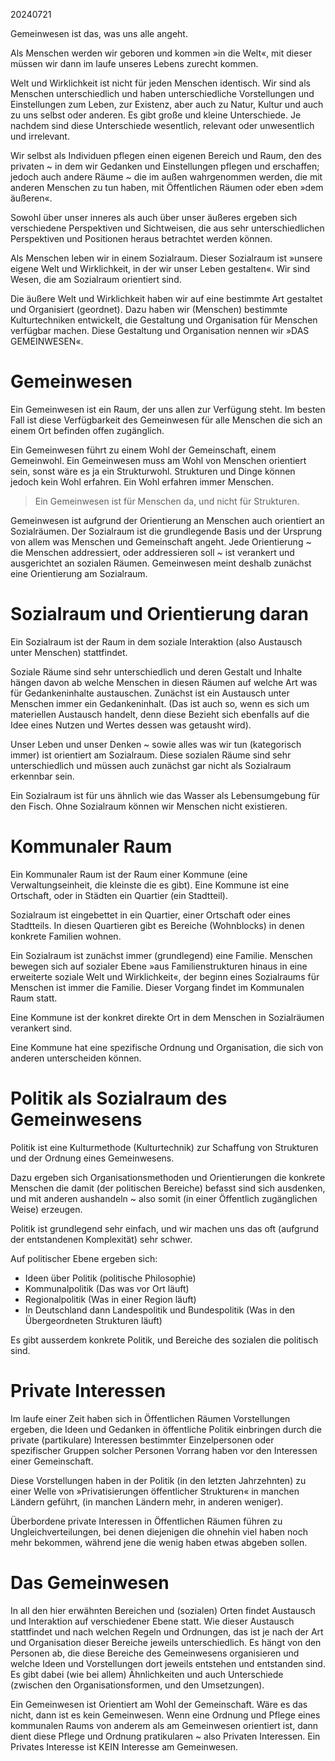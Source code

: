 20240721

Gemeinwesen ist das, was uns alle angeht. 

Als Menschen werden wir geboren und kommen »in die Welt«, mit dieser müssen wir dann im laufe unseres Lebens zurecht kommen. 

Welt und Wirklichkeit ist nicht für jeden Menschen identisch. Wir sind als Menschen unterschiedlich und haben unterschiedliche Vorstellungen und Einstellungen zum Leben, zur Existenz, aber auch zu Natur, Kultur und auch zu uns selbst oder anderen. Es gibt große und kleine Unterschiede. Je nachdem sind diese Unterschiede wesentlich, relevant oder unwesentlich und irrelevant. 

Wir selbst als Individuen pflegen einen eigenen Bereich und Raum, den des privaten ~ in dem wir Gedanken und Einstellungen pflegen und erschaffen; jedoch auch andere Räume ~ die im außen wahrgenommen werden, die mit anderen Menschen zu tun haben, mit Öffentlichen Räumen oder eben »dem äußeren«. 

Sowohl über unser inneres als auch über unser äußeres ergeben sich verschiedene Perspektiven und Sichtweisen, die aus sehr unterschiedlichen Perspektiven und Positionen heraus betrachtet werden können. 

Als Menschen leben wir in einem Sozialraum. Dieser Sozialraum ist »unsere eigene Welt und Wirklichkeit, in der wir unser Leben gestalten«. Wir sind Wesen, die am Sozialraum orientiert sind. 

Die äußere Welt und Wirklichkeit haben wir auf eine bestimmte Art gestaltet und Organisiert (geordnet). Dazu haben wir (Menschen) bestimmte Kulturtechniken entwickelt, die Gestaltung und Organisation für Menschen verfügbar machen. Diese Gestaltung und Organisation nennen wir »DAS GEMEINWESEN«. 

# Gemeinwesen

Ein Gemeinwesen ist ein Raum, der uns allen zur Verfügung steht. Im besten Fall ist diese Verfügbarkeit des Gemeinwesen für alle Menschen die sich an einem Ort befinden offen zugänglich. 

Ein Gemeinwesen führt zu einem Wohl der Gemeinschaft, einem Gemeinwohl. Ein Gemeinwesen muss am Wohl von Menschen orientiert sein, sonst wäre es ja ein Strukturwohl. Strukturen und Dinge können jedoch kein Wohl erfahren. Ein Wohl erfahren immer Menschen. 

> Ein Gemeinwesen ist für Menschen da, und nicht für Strukturen.

Gemeinwesen ist aufgrund der Orientierung an Menschen auch orientiert an Sozialräumen. Der Sozialraum ist die grundlegende Basis und der Ursprung von allem was Menschen und Gemeinschaft angeht. Jede Orientierung ~ die Menschen addressiert, oder addressieren soll ~ ist verankert und ausgerichtet an sozialen Räumen. Gemeinwesen meint deshalb zunächst eine Orientierung am Sozialraum. 


# Sozialraum und Orientierung daran

Ein Sozialraum ist der Raum in dem soziale Interaktion (also Austausch unter Menschen) stattfindet. 

Soziale Räume sind sehr unterschiedlich und deren Gestalt und Inhalte hängen davon ab welche Menschen in diesen Räumen auf welche Art was für Gedankeninhalte austauschen. Zunächst ist ein Austausch unter Menschen immer ein Gedankeninhalt. (Das ist auch so, wenn es sich um materiellen Austausch handelt, denn diese Bezieht sich ebenfalls auf die Idee eines Nutzen und Wertes dessen was getausht wird). 

Unser Leben und unser Denken ~ sowie alles was wir tun (kategorisch immer) ist orientiert am Sozialraum. Diese sozialen Räume sind sehr unterschiedlich und müssen auch zunächst gar nicht als Sozialraum erkennbar sein. 

Ein Sozialraum ist für uns ähnlich wie das Wasser als Lebensumgebung für den Fisch. Ohne Sozialraum können wir Menschen nicht existieren. 

# Kommunaler Raum

Ein Kommunaler Raum ist der Raum einer Kommune (eine Verwaltungseinheit, die kleinste die es gibt). Eine Kommune ist eine Ortschaft, oder in Städten ein Quartier (ein Stadtteil). 

Sozialraum ist eingebettet in ein Quartier, einer Ortschaft oder eines Stadtteils. In diesen Quartieren gibt es Bereiche (Wohnblocks) in denen konkrete Familien wohnen. 

Ein Sozialraum ist zunächst immer (grundlegend) eine Familie. Menschen bewegen sich auf sozialer Ebene »aus Familienstrukturen hinaus in eine erweiterte soziale Welt und Wirklichkeit«, der beginn eines Sozialraums für Menschen ist immer die Familie. Dieser Vorgang findet im Kommunalen Raum statt. 

Eine Kommune ist der konkret direkte Ort in dem Menschen in Sozialräumen verankert sind. 

Eine Kommune hat eine spezifische Ordnung und Organisation, die sich von anderen unterscheiden können. 


# Politik als Sozialraum des Gemeinwesens

Politik ist eine Kulturmethode (Kulturtechnik) zur Schaffung von Strukturen und der Ordnung eines Gemeinwesens. 

Dazu ergeben sich Organisationsmethoden und Orientierungen die konkrete Menschen die damit (der politischen Bereiche) befasst sind sich ausdenken, und mit anderen aushandeln ~ also somit (in einer Öffentlich zugänglichen Weise) erzeugen. 

Politik ist grundlegend sehr einfach, und wir machen uns das oft (aufgrund der entstandenen Komplexität) sehr schwer. 

Auf politischer Ebene ergeben sich: 

- Ideen über Politik (politische Philosophie)
- Kommunalpolitik (Das was vor Ort läuft)
- Regionalpolitik (Was in einer Region läuft)
- In Deutschland dann Landespolitik und Bundespolitik (Was in den Übergeordneten Strukturen läuft)

Es gibt ausserdem konkrete Politik, und Bereiche des sozialen die politisch sind. 


# Private Interessen

Im laufe einer Zeit haben sich in Öffentlichen Räumen Vorstellungen ergeben, die Ideen und Gedanken in öffentliche Politik einbringen durch die private (partikulare) Interessen bestimmter Einzelpersonen oder spezifischer Gruppen solcher Personen Vorrang haben vor den Interessen einer Gemeinschaft. 

Diese Vorstellungen haben in der Politik (in den letzten Jahrzehnten) zu einer Welle von »Privatisierungen öffentlicher Strukturen« in manchen Ländern geführt, (in manchen Ländern mehr, in anderen weniger). 

Überbordene private Interessen in Öffentlichen Räumen führen zu Ungleichverteilungen, bei denen diejenigen die ohnehin viel haben noch mehr bekommen, während jene die wenig haben etwas abgeben sollen. 


# Das Gemeinwesen

In all den hier erwähnten Bereichen und (sozialen) Orten findet Austausch und Interaktion auf verschiedener Ebene statt. Wie dieser Austausch stattfindet und nach welchen Regeln und Ordnungen, das ist je nach der Art und Organisation dieser Bereiche jeweils unterschiedlich. Es hängt von den Personen ab, die diese Bereiche des Gemeinwesens organisieren und welche Ideen und Vorstellungen dort jeweils entstehen und entstanden sind. Es gibt dabei (wie bei allem) Ähnlichkeiten und auch Unterschiede (zwischen den Organisationsformen, und den Umsetzungen).

Ein Gemeinwesen ist Orientiert am Wohl der Gemeinschaft. Wäre es das nicht, dann ist es kein Gemeinwesen. Wenn eine Ordnung und Pflege eines kommunalen Raums von anderem als am Gemeinwesen orientiert ist, dann dient diese Pflege und Ordnung pratikularen ~ also Privaten Interessen. Ein Privates Interesse ist KEIN Interesse am Gemeinwesen. 

